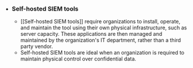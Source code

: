 - ### **Self-hosted SIEM tools**
	- [[Self-hosted SIEM tools]] require organizations to install, operate, and maintain the tool using their own physical infrastructure, such as server capacity. These applications are then managed and maintained by the organization's IT department, rather than a third party vendor. 
	- Self-hosted SIEM tools are ideal when an organization is required to maintain physical control over confidential data.